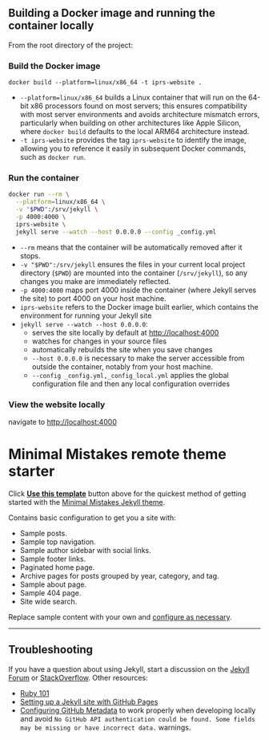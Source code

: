 ## Building a Docker image and running the container locally

From the root directory of the project:

### Build the Docker image

`docker build --platform=linux/x86_64 -t iprs-website .`

* `--platform=linux/x86_64` builds a Linux container that will run on the 64-bit x86 processors found on most servers; this ensures compatibility with most server environments and avoids architecture mismatch errors, particularly when building on other architectures like Apple Silicon, where `docker build` defaults to the local ARM64 architecture instead.
* `-t iprs-website` provides the tag `iprs-website` to identify the image, allowing you to reference it easily in subsequent Docker commands, such as `docker run`.

### Run the container

```bash
docker run --rm \
  --platform=linux/x86_64 \
  -v "$PWD":/srv/jekyll \
  -p 4000:4000 \
  iprs-website \
  jekyll serve --watch --host 0.0.0.0 --config _config.yml
```

* `--rm` means that the container will be automatically removed after it stops.
* `-v "$PWD":/srv/jekyll` ensures the files in your current local project directory (`$PWD`) are mounted into the container (`/srv/jekyll`), so any changes you make are immediately reflected.
* `-p 4000:4000` maps port 4000 inside the container (where Jekyll serves the site) to port 4000 on your host machine.
* `iprs-website` refers to the Docker image built earlier, which contains the environment for running your Jekyll site
* `jekyll serve --watch --host 0.0.0.0`:
  - serves the site locally by default at [http://localhost:4000](http://localhost:4000)
  - watches for changes in your source files
  - automatically rebuilds the site when you save changes
  - `--host 0.0.0.0` is necessary to make the server accessible from outside the container, notably from your host machine.
  - `--config _config.yml,_config_local.yml` applies the global configuration file and then any local configuration overrides

### View the website locally

 navigate to [http://localhost:4000](http://localhost:4000)

# Minimal Mistakes remote theme starter

Click [**Use this template**](https://github.com/mmistakes/mm-github-pages-starter/generate) button above for the quickest method of getting started with the [Minimal Mistakes Jekyll theme](https://github.com/mmistakes/minimal-mistakes).

Contains basic configuration to get you a site with:

- Sample posts.
- Sample top navigation.
- Sample author sidebar with social links.
- Sample footer links.
- Paginated home page.
- Archive pages for posts grouped by year, category, and tag.
- Sample about page.
- Sample 404 page.
- Site wide search.

Replace sample content with your own and [configure as necessary](https://mmistakes.github.io/minimal-mistakes/docs/configuration/).

---

## Troubleshooting

If you have a question about using Jekyll, start a discussion on the [Jekyll Forum](https://talk.jekyllrb.com/) or [StackOverflow](https://stackoverflow.com/questions/tagged/jekyll). Other resources:

- [Ruby 101](https://jekyllrb.com/docs/ruby-101/)
- [Setting up a Jekyll site with GitHub Pages](https://jekyllrb.com/docs/github-pages/)
- [Configuring GitHub Metadata](https://github.com/jekyll/github-metadata/blob/master/docs/configuration.md#configuration) to work properly when developing locally and avoid `No GitHub API authentication could be found. Some fields may be missing or have incorrect data.` warnings.
